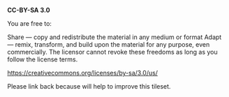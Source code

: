 **CC-BY-SA 3.0**

You are free to:

Share — copy and redistribute the material in any medium or format
Adapt — remix, transform, and build upon the material
for any purpose, even commercially.
The licensor cannot revoke these freedoms as long as you follow the license terms.

https://creativecommons.org/licenses/by-sa/3.0/us/

Please link back because will help to improve this tileset.

